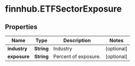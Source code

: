 # finnhub.ETFSectorExposure

## Properties

Name | Type | Description | Notes
------------ | ------------- | ------------- | -------------
**industry** | **String** | Industry | [optional] 
**exposure** | **String** | Percent of exposure. | [optional] 


